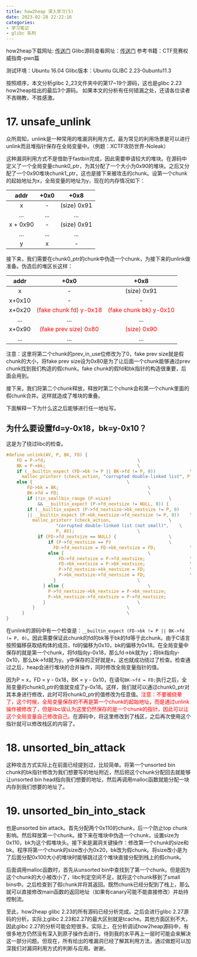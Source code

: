 ```yaml
---
title: how2heap 深入学习(5)
date: 2023-02-28 22:22:16
categories:
- 学习笔记
- glibc 系列
---
```

how2heap下载网址: [传送门](https://github.com/shellphish/how2heap)
Glibc源码查看网址：[传送门](https://elixir.bootlin.com/glibc/glibc-2.23/source)
参考书籍：CTF竞赛权威指南-pwn篇

测试环境：Ubuntu 16.04
Glibc版本：Ubuntu GLIBC 2.23-0ubuntu11.3

按照顺序，本文分析glibc 2_23文件夹中的第17~19个源码，这也是glibc 2.23 how2heap给出的最后3个源码。
如果本文的分析有任何错漏之处，还请各位读者不吝赐教，不胜感激。

# 17. unsafe_unlink

众所周知，unlink是一种常用的堆漏洞利用方式，最为常见的利用场景是可以进行unlink而且堆指针保存在全局变量中。（例题：XCTF攻防世界-Noleak）

这种漏洞利用方式不是借助于fastbin完成，因此需要申请较大的堆块。在源码中定义了一个全局变量chunk0_ptr，为其分配了一个大小为0x90的堆块。之后又分配了一个0x90堆块chunk1_ptr，这也是接下来被攻击的chunk。设第一个chunk的起始地址为x，全局变量的地址为y，现在的内存情况如下：

|addr|+0x0|+0x8|
|:-:|:-:|:-:|
|x|-|(size) 0x91|
|...|...|...|
|x + 0x90|-|(size) 0x91|
|...|...|...|
|y|x|-|

接下来，我们需要在chunk0_ptr的chunk中伪造一个chunk，为接下来的unlink做准备。伪造后的堆区长这样：

|addr|+0x0|+0x8|
|:-:|:-:|:-:|
|x|-|(size) 0x91|
|x+0x10|-|-|
|x+0x20|<font color=red>(fake chunk fd) y-0x18</font>|<font color=red>(fake chunk bk) y-0x10</font>|
|...|...|...|
|x+0x90|<font color=red>(fake prev size) 0x80</font>|<font color=red>(size) 0x90</font>|
|...|...|...|

注意：这里将第二个chunk的prev_in_use位修改为了0，fake prev size就是假chunk的大小，将fake prev size设为0x80是为了让后面一个chunk能够通过prev chunk找到我们构造的假chunk。fake chunk的假fd和bk指针的构造很重要，后面会用到。

接下来，我们将第二个chunk释放，释放时第二个chunk会和第一个chunk里面的假chunk合并。这样就造成了堆块的重叠。

下面解释一下为什么这之后能够进行任一地址写。

## 为什么要设置fd=y-0x18，bk=y-0x10？

这是为了绕过libc的检查。

```C
#define unlink(AV, P, BK, FD) {                                            \
    FD = P->fd;								      \
    BK = P->bk;								      \
    if (__builtin_expect (FD->bk != P || BK->fd != P, 0))		      \
      malloc_printerr (check_action, "corrupted double-linked list", P, AV);  \
    else {								      \
        FD->bk = BK;							      \
        BK->fd = FD;							      \
        if (!in_smallbin_range (P->size)				      \
            && __builtin_expect (P->fd_nextsize != NULL, 0)) {		      \
	    if (__builtin_expect (P->fd_nextsize->bk_nextsize != P, 0)	      \
		|| __builtin_expect (P->bk_nextsize->fd_nextsize != P, 0))    \
	      malloc_printerr (check_action,				      \
			       "corrupted double-linked list (not small)",    \
			       P, AV);					      \
            if (FD->fd_nextsize == NULL) {				      \
                if (P->fd_nextsize == P)				      \
                  FD->fd_nextsize = FD->bk_nextsize = FD;		      \
                else {							      \
                    FD->fd_nextsize = P->fd_nextsize;			      \
                    FD->bk_nextsize = P->bk_nextsize;			      \
                    P->fd_nextsize->bk_nextsize = FD;			      \
                    P->bk_nextsize->fd_nextsize = FD;			      \
                  }							      \
              } else {							      \
                P->fd_nextsize->bk_nextsize = P->bk_nextsize;		      \
                P->bk_nextsize->fd_nextsize = P->fd_nextsize;		      \
              }								      \
          }								      \
      }									      \
}
```

在unlink的源码中有一个检查是：``__builtin_expect (FD->bk != P || BK->fd != P, 0)``。因此需要保证此chunk的fd的bk等于bk的fd等于此chunk。由于C语言按照偏移获取结构体的成员，fd的偏移为0x10，bk的偏移为0x18。在全局变量中保存的就是第一个chunk，将fd指向y-0x18，那么fd->bk就为y；将bk指向y-0x10，那么bk->fd就为y。y中保存的正好就是x，这也就成功绕过了检查。检查通过之后，heap会进行堆块的合并操作，同时修改全局变量指针的值。

因为P = x，FD = y - 0x18，BK = y - 0x10，在语句``BK->fd = FD;``执行之后，全局变量的chunk0_ptr的值就变成了y-0x18。这样，我们就可以通过chunk0_ptr对其本身进行修改，此时可将chunk0_ptr的值修改为任意值。<font color=red>注意：不要被绕晕了，这个时候，全局变量保存的不再是第一个chunk的起始地址，而是通过unlink操作被修改了，但是libc误认为这里仍然保存的是一个chunk的指针，因此可以让这个全局变量自己修改自己。</font>在源码中，将这里修改到了栈区，之后再次使用这个指针就可以修改栈区的内容了。

# 18. unsorted_bin_attack

这种攻击方式实际上在前面已经提到过，比较简单。将第一个unsorted bin chunk的bk指针修改为我们想要写的地址附近，然后把这个chunk分配回去就能够让unsorted bin head指向我们想要的地址，然后再调用malloc函数就能分配一块内存到我们想要的地址了。

# 19. unsorted_bin_into_stack

也是unsorted bin attack。首先分配两个0x110的chunk，后一个防止top chunk影响。然后释放第一个chunk。接下来在堆块中伪造一个chunk，设置size为0x110，bk为这个假堆块头。接下来是漏洞关键操作：修改第一个chunk的size和bk。程序将第一个chunk的size改小为0x20，bk改为假chunk。将size改小是为了后面分配0x100大小的堆块时能够跳过这个堆块直接分配到栈上的假chunk。

后面调用malloc函数时，首先从unsorted bin中查找到了第一个chunk。但是因为这个chunk的大小被改小了，libc判定空间不足，就将这个chunk移到了small bins中。之后检查到了假chunk并将其返回。既然chunk已经分配到了栈上，那么就可以直接修改main函数的返回地址（如果有canary可能不能直接修改）并劫持控制流。

至此，how2heap glibc 2.23的所有源码已经分析完成。之后会进行glibc 2.27源码的分析。实际上glibc 2.23和2.27的最大区别就是tcache。其他方面区别不大，因此glibc 2.27的分析可能会短很多。实际上，在分析调试how2heap源码中，有很多地方仍然没有深入到原子操作去进行。待到我的水平再上一层时可能会来解决这一部分问题。但现在，所有给出的堆漏洞已经了解其利用方法，通过做题可以加深我们对漏洞利用方式的判断与应用。谢谢。

